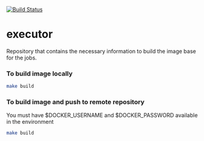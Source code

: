 [![Build Status](http://img.shields.io/travis/liabifano/ml-aws.svg?style=flat)](https://travis-ci.com/project-workflow-kubernetes/executor)


# executor

Repository that contains the necessary information to build the image base for the jobs.


### To build image locally
```bash
make build
```



### To build image and push to remote repository
You must have $DOCKER_USERNAME and $DOCKER_PASSWORD available in the environment
```bash
make build
```
